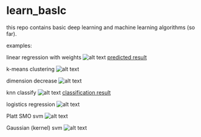 # learn_baslc
this repo contains basic deep learning and machine learning algorithms (so far).

examples:

linear regression with weights
![alt text](https://github.com/JeffreyWang2864/learn_baslc/blob/master/learning/images/linear_regression%20with%20weights.png)
[predicted result](https://github.com/JeffreyWang2864/learn_baslc/blob/master/learning/images/lregression%20with%20weights%20result.txt)

k-means clustering
![alt text](https://github.com/JeffreyWang2864/learn_baslc/blob/master/learning/images/kmean_clustering.png)

dimension decrease
![alt text](https://github.com/JeffreyWang2864/learn_baslc/blob/master/learning/images/dimension%20decrease.png)

knn classify
![alt text](https://github.com/JeffreyWang2864/learn_baslc/blob/master/learning/images/knn.png)
[classification result](https://github.com/JeffreyWang2864/learn_baslc/blob/master/learning/images/knn_result.txt)

logistics regression
![alt text](https://github.com/JeffreyWang2864/learn_baslc/blob/master/learning/images/logic%20regression.png)

Platt SMO svm
![alt text](https://github.com/JeffreyWang2864/learn_baslc/blob/master/learning/images/platt_smo_svm.png)

Gaussian (kernel) svm
![alt text](https://github.com/JeffreyWang2864/learn_baslc/blob/master/learning/images/Gaussian%20kernel%20svm.png)

